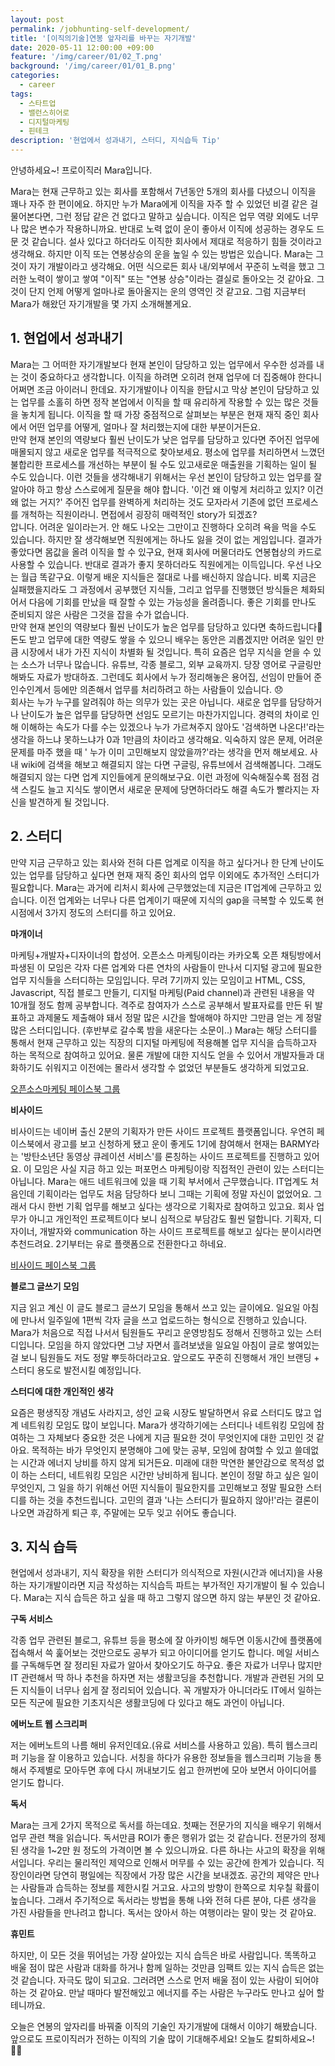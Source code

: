 ```yaml
---
layout: post
permalink: /jobhunting-self-development/
title: '[이직의기술]연봉 앞자리를 바꾸는 자기개발'
date: 2020-05-11 12:00:00 +09:00
feature: '/img/career/01/02_T.png'
background: '/img/career/01/01_B.png'
categories:
  - career
tags:
  - 스타트업
  - 밸런스히어로
  - 디지털마케팅
  - 핀테크
description: '현업에서 성과내기, 스터디, 지식습득 Tip'
---
```


안녕하세요~!
프로이직러 Mara입니다. 

Mara는 현재 근무하고 있는 회사를 포함해서 7년동안 5개의 회사를 다녔으니 이직을 꽤나 자주 한 편이에요. 하지만 누가 Mara에게 이직을 자주 할 수 있었던 비결 같은 걸 물어본다면, 그런 정답 같은 건 없다고 말하고 싶습니다. 이직은 업무 역량 외에도 너무나 많은 변수가 작용하니까요. 반대로 노력 없이 운이 좋아서 이직에 성공하는 경우도 드문 것 같습니다. 설사 있다고 하더라도 이직한 회사에서 제대로 적응하기 힘들 것이라고 생각해요. 하지만 이직 또는 연봉상승의 운을 높일 수 있는 방법은 있습니다. Mara는 그것이 자기 개발이라고 생각해요. 어떤 식으로든 회사 내/외부에서 꾸준히 노력을 했고 그러한 노력이 쌓이고 쌓여 "이직" 또는 "연봉 상승"이라는 결실로 돌아오는 것 같아요. 그것이 단지 언제 어떻게 얼마나로 돌아올지는 운의 영역인 것 같고요. 그럼 지금부터 Mara가 해왔던 자기개발을 몇 가지 소개해볼게요. 

## 1. 현업에서 성과내기

Mara는 그 어떠한 자기개발보다 현재 본인이 담당하고 있는 업무에서 우수한 성과를 내는 것이 중요하다고 생각합니다. 이직을 하려면 오히려 현재 업무에 더 집중해야 한다니 어쩌면 조금 아이러니 한데요. 자기개발이나 이직을 한답시고 막상 본인이 담당하고 있는 업무를 소홀히 하면 정작 본업에서 이직을 할 때 유리하게 작용할 수 있는 많은 것들을 놓치게 됩니다. 이직을 할 때 가장 중점적으로 살펴보는 부분은 현재 재직 중인 회사에서 어떤 업무를 어떻게, 얼마나 잘 처리했는지에 대한 부분이거든요. <br>
만약 현재 본인의 역량보다 훨씬 난이도가 낮은 업무를 담당하고 있다면 주어진 업무에 매몰되지 않고 새로운 업무를 적극적으로 찾아보세요. 평소에 업무를 처리하면서 느꼈던 불합리한 프로세스를 개선하는 부분이 될 수도 있고새로운 매출원을 기획하는 일이 될 수도 있습니다. 이런 것들을 생각해내기 위해서는 우선 본인이 담당하고 있는 업무를 잘 알아야 하고 항상 스스로에게 질문을 해야 합니다. '이건 왜 이렇게 처리하고 있지? 이건 왜 없는 거지?' 주어진 업무를 완벽하게 처리하는 것도 모자라서 기존에 없던 프로세스를 개척하는 직원이라니. 면접에서 굉장히 매력적인 story가 되겠죠? <br>
압니다. 어려운 일이라는거. 안 해도 나오는 그만이고 진행하다 오히려 욕을 먹을 수도 있습니다. 하지만 잘 생각해보면 직원에게는 하나도 잃을 것이 없는 게임입니다. 결과가 좋았다면 몸값을 올려 이직을 할 수 있구요, 현재 회사에 머물더라도 연봉협상의 카드로 사용할 수 있습니다. 반대로 결과가 좋지 못하더라도 직원에게는 이득입니다. 우선 나오는 월급 똑같구요. 이렇게 배운 지식들은 절대로 나를 배신하지 않습니다. 비록 지금은 실패했을지라도 그 과정에서 공부했던 지식들, 그리고 업무를 진행했던 방식들은 체화되어서 다음에 기회를 만났을 때 잘할 수 있는 가능성을 올려줍니다. 좋은 기회를 만나도 준비되지 않은 사람은 그것을 잡을 수가 없습니다. <br>
만약 현재 본인의 역량보다 훨씬 난이도가 높은 업무를 담당하고 있다면 축하드립니다🎉 돈도 받고 업무에 대한 역량도 쌓을 수 있으니 배우는 동안은 괴롭겠지만 어려운 일인 만큼 시장에서 내가 가진 지식이 차별화 될 것입니다. 특히 요즘은 업무 지식을 얻을 수 있는 소스가 너무나 많습니다. 유튜브, 각종 블로그, 외부 교육까지. 당장 영어로 구글링만 해봐도 자료가 방대하죠. 그런데도 회사에서 누가 정리해놓은 용어집, 선임이 만들어 준 인수인계서 등에만 의존해서 업무를 처리하려고 하는 사람들이 있습니다. 😞<br>
회사는 누가 누구를 알려줘야 하는 의무가 있는 곳은 아닙니다. 새로운 업무를 담당하거나 난이도가 높은 업무를 담당하면 선임도 모르기는 마찬가지입니다. 경력의 차이로 인해 이해하는 속도가 다를 수는 있겠으나 누가 가르쳐주지 않아도 '검색하면 나온다!'라는 생각을 하느냐 못하느냐가 0과 1만큼의 차이라고 생각해요. 익숙하지 않은 문제, 어려운 문제를 마주 했을 때 ' 누가 이미 고민해보지 않았을까?'라는 생각을 먼저 해보세요. 사내 wiki에 검색을 해보고 해결되지 않는 다면 구글링, 유튜브에서 검색해봅니다. 그래도 해결되지 않는 다면 업계 지인들에게 문의해보구요. 이런 과정에 익숙해질수록 점점 검색 스킬도 늘고 지식도 쌓이면서 새로운 문제에 당면하더라도 해결 속도가 빨라지는 자신을 발견하게 될 것입니다. 

## 2. 스터디

만약 지금 근무하고 있는 회사와 전혀 다른 업계로 이직을 하고 싶다거나 한 단계 난이도 있는 업무를 담당하고 싶다면 현재 재직 중인 회사의 업무 이외에도 추가적인 스터디가 필요합니다. Mara는 과거에 리처시 회사에 근무했었는데 지금은 IT업계에 근무하고 있습니다. 이전 업계와는 너무나 다른 업계이기 때문에 지식의 gap을 극복할 수 있도록 현시점에서 3가지 정도의 스터디를 하고 있어요. 

**마개이너**

마케팅+개발자+디자이너의 합성어. 오픈소스 마케팅이라는 카카오톡 오픈 채팅방에서 파생된 이 모임은 각자 다른 업계와 다른 연차의 사람들이 만나서 디지털 광고에 필요한 업무 지식들을 스터디하는 모임입니다. 무려 7기까지 있는 모임이고 HTML, CSS, Javascript, 직접 블로그 만들기, 디지털 마케팅(Paid channel)과 관련된 내용을 약 10개월 정도 함께 공부합니다. 격주로 참여자가 스스로 공부해서 발표자료를 만든 뒤 발표하고 과제물도 제출해야 돼서 정말 많은 시간을 할애해야 하지만 그만큼 얻는 게 정말 많은 스터디입니다. (후반부로 갈수록 밤을 새운다는 소문이..) Mara는 해당 스터디를 통해서 현재 근무하고 있는 직장의 디지털 마케팅에 적용해볼 업무 지식을 습득하고자 하는 목적으로 참여하고 있어요. 물론 개발에 대한 지식도 얻을 수 있어서 개발자들과 대화하기도 쉬워지고 이전에는 몰라서 생각할 수 없었던 부분들도 생각하게 되었고요.

[오픈소스마케팅 페이스북 그룹](https://oso.ma/group)

**비사이드** 

비사이드는 네이버 출신 2분의 기획자가 만든 사이드 프로젝트 플랫폼입니다. 우연히 페이스북에서 광고를 보고 신청하게 됐고 운이 좋게도 1기에 참여해서 현재는 BARMY라는 '방탄소년단 동영상 큐레이션 서비스'를 론칭하는 사이드 프로젝트를 진행하고 있어요. 이 모임은 사실 지금 하고 있는 퍼포먼스 마케팅이랑 직접적인 관련이 있는 스터디는 아닙니다. Mara는 애드 네트워크에 있을 때 기획 부서에서 근무했습니다. IT업계도 처음인데 기획이라는 업무도 처음 담당하다 보니 그때는 기획에 정말 자신이 없었어요. 그래서 다시 한번 기획 업무를 해보고 싶다는 생각으로 기획자로 참여하고 있고요. 회사 업무가 아니고 개인적인 프로젝트이다 보니 심적으로 부담감도 훨씬 덜합니다. 기획자, 디자이너, 개발자와 communication 하는 사이드 프로젝트를 해보고 싶다는 분이시라면 추천드려요. 2기부터는 유로 플랫폼으로 전환한다고 하네요. 

[비사이드 페이스북 그룹](https://www.facebook.com/bsideproject.it/)

**블로그 글쓰기 모임** 

지금 읽고 계신 이 글도 블로그 글쓰기 모임을 통해서 쓰고 있는 글이에요. 일요일 아침에 만나서 일주일에 1편씩 각자 글을 쓰고 업로드하는 형식으로 진행하고 있습니다. Mara가 처음으로 직접 나서서 팀원들도 꾸리고 운영방침도 정해서 진행하고 있는 스터디입니다. 모임을 하지 않았다면 그냥 자면서 흘려보냈을 일요일 아침이 글로 쌓여있는 걸 보니 팀원들도 저도 정말 뿌듯하더라고요. 앞으로도 꾸준히 진행해서 개인 브랜딩 + 스터디 용도로 발전시킬 예정입니다. 

**스터디에 대한 개인적인 생각**

요즘은 평생직장 개념도 사라지고, 성인 교육 시장도 발달하면서 유료 스터디도 많고 업계 네트워킹 모임도 많이 보입니다. Mara가 생각하기에는 스터디나 네트워킹 모임에 참여하는 그 자체보다 중요한 것은 나에게 지금 필요한 것이 무엇인지에 대한 고민인 것 같아요. 목적하는 바가 무엇인지 분명해야 그에 맞는 공부, 모임에 참여할 수 있고 쓸데없는 시간과 에너지 낭비를 하지 않게 되거든요. 미래에 대한 막연한 불안감으로 목적성 없이 하는 스터디, 네트워킹 모임은 시간만 낭비하게 됩니다. 본인이 정말 하고 싶은 일이 무엇인지, 그 일을 하기 위해선 어떤 지식들이 필요한지를 고민해보고 정말 필요한 스터디를 하는 것을 추천드립니다. 고민의 결과 '나는 스터디가 필요하지 않아!'라는 결론이 나오면 과감하게 퇴근 후, 주말에는 모두 잊고 쉬어도 좋습니다.  

## 3. 지식 습득

현업에서 성과내기, 지식 확장을 위한 스터디가 의식적으로 자원(시간과 에너지)을 사용하는 자기개발이라면 지금 작성하는 지식습득 파트는 부가적인 자기개발이 될 수 있습니다. Mara는 지식 습득은 하고 싶을 때 하고 그렇지 않으면 하지 않는 부분인 것 같아요. 

**구독 서비스**

각종 업무 관련된 블로그, 유튜브 등을 평소에 잘 아카이빙 해두면 이동시간에 플랫폼에 접속해서 쓱 훑어보는 것만으로도 공부가 되고 아이디어를 얻기도 합니다. 메일 서비스를 구독해두면 잘 정리된 자료가 알아서 찾아오기도 하구요. 좋은 자료가 너무나 많지만 IT 관련해서 딱 하나 추천을 하자면 저는 생활코딩을 추천합니다. 개발과 관련된 거의 모든 지식들이 너무나 쉽게 잘 정리되어 있습니다. 꼭 개발자가 아니더라도 IT에서 일하는 모든 직군에 필요한 기초지식은 생활코딩에 다 있다고 해도 과언이 아닙니다. 

**에버노트 웹 스크리퍼** 

저는 에버노트의 나름 해비 유저인데요.(유료 서비스를 사용하고 있음). 특히 웹스크리퍼 기능을 잘 이용하고 있습니다. 서칭을 하다가 유용한 정보들을 웹스크리퍼 기능을 통해서 주제별로 모아두면 후에 다시 꺼내보기도 쉽고 한꺼번에 모아 보면서 아이디어를 얻기도 합니다. 

**독서**

Mara는 크게 2가지 목적으로 독서를 하는데요. 첫째는 전문가의 지식을 배우기 위해서 업무 관련 책을 읽습니다. 독서만큼 ROI가 좋은 행위가 없는 것 같습니다. 전문가의 정제된 생각을 1~2만 원 정도의 가격이면 볼 수 있으니까요. 다른 하나는 사고의 확장을 위해서입니다. 우리는 물리적인 제약으로 인해서 머무를 수 있는 공간에 한계가 있습니다. 직장인이라면 당연히 평일에는 직장에서 가장 많은 시간을 보내겠죠. 공간의 제약은 만나는 사람들과 습득하는 정보를 제한시킬 거고요. 사고의 방향이 한쪽으로 치우칠 확률이 높습니다. 그래서 주기적으로 독서라는 방법을 통해 나와 전혀 다른 분야, 다른 생각을 가진 사람들을 만나려고 합니다. 독서는 앉아서 하는 여행이라는 말이 맞는 것 같아요. 

**휴민트**

하지만, 이 모든 것을 뛰어넘는 가장 살아있는 지식 습득은 바로 사람입니다. 똑똑하고 배울 점이 많은 사람과 대화를 하거나 함께 일하는 것만큼 임팩트 있는 지식 습득은 없는 것 같습니다. 자극도 많이 되고요. 그러려면 스스로 먼저 배울 점이 있는 사람이 되어야 하는 것 같아요. 만날 때마다 발전해있고 에너지를 주는 사람은 누구라도 만나고 싶어 할 테니까요. 

오늘은 연봉의 앞자리를 바꿔줄 이직의 기술인 자기개발에 대해서 이야기 해봤습니다. 앞으로도 프로이직러가 전하는 이직의 기술 많이 기대해주세요! 
오늘도 칼퇴하세요~! 🙋‍♀️  